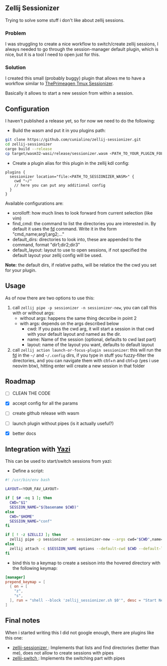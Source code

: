 ## Zellij Sessionizer

Trying to solve some stuff i don't like about zellij sessions.

### Problem

I was struggling to create a nice workflow to switch/create zellij sessions, 
I always needed to go through the session-manager default plugin, which is nice, 
but it is a tool I need to open just for this.

### Solution

I created this small (probably buggy) plugin that allows me to have a workflow similar
to [ThePrimeagen Tmux Sessionizer](https://github.com/ThePrimeagen/.dotfiles/blob/master/bin/.local/scripts/tmux-sessionizer).

Basically it allows to start a new session from within a session.

## Configuration

I haven't published a release yet, so for now we need to do the following: 

- Build the wasm and put it in you plugins path:
```bash
git clone https://github.com/cunialino/zellij-sessionizer.git
cd zellij-sessionizer
cargo build --release
cp target/wasm32-wasi/release/sessionizer.wasm <PATH_TO_YOUR_PLUGIN_FOLDER>
```
- Create a plugin alias for this plugin in the zellij kdl config:
```kdl
plugins {
  sessionizer location="file:<PATH_TO_SESSIONIZER_WASM>" {
    cwd "~/"
    // here you can put any additional config
  }
}
```

Available configurations are:
- scrolloff: how much lines to look forward from current selection (like vim)
- find_cmd: the command to list the directories you are interested in.
By default it uses the [fd](https://github.com/sharkdp/fd) command.
Write it in the form "cmd_name;arg1;arg2;..."
- default_dirs: directories to look into, these are appended to the command, format "dir1;dir2;dir3"
- default_layout: layout to use to open sessions, if not specified the default layout your zellij config will be used.

**Note:** the default dirs, if relative paths, will be relatice the the cwd you set for your plugin.

## Usage

As of now there are two options to use this:
1. call `zellij pipe -p sessionizer -n sessionizer-new`, you can call this with or without args:
    - without args: happens the same thing decsribe in point 2 
    - with args: depends on the args described below
        - cwd: If you pass the cwd arg, it will start a session in that cwd with your default layout and named as the dir. 
        - name: Name of the session (optional, defaults to cwd last part)
        - layout: name of the layout you want, defaults to default layout
2. call `zellij action launch-or-focus-plugin sessionizer`:
this will run the [fd](https://github.com/sharkdp/fd) in the `~/` and `~/.config` dirs,
if you type in stuff you fuzzy-filter the directories, and you can navigate them with ctrl+n and ctrl+p (yes i use neovim btw),
hitting enter will create a new session in that folder

## Roadmap

- [ ] CLEAN THE CODE
- [x] accept config for all the params
- [ ] create github release with wasm
- [ ] launch plugin without pipes (is it actually useful?)
- [x] better docs


## Integration with [Yazi](https://github.com/sxyazi/yazi)

This can be used to start/switch sessions from yazi:
- Define a script:
```bash
#! /usr/bin/env bash

LAYOUT=<YOUR_FAV_LAYOUT>

if [ $# -eq 1 ]; then 
  CWD="$1"
  SESSION_NAME="$(basename $CWD)"
else
  CWD="$HOME"
  SESSION_NAME="conf"
fi

if [ ! -z $ZELLIJ ]; then
  zellij pipe -p sessionizer -n sessionizer-new --args cwd="$CWD",name="$SESSION_NAME",layout="$LAYOUT"
else
  zellij attach -c $SESSION_NAME options --default-cwd $CWD --default-layout $LAYOUT 
fi
```

- bind this to a keymap to create a sesison into the hovered directory with the following keymap:

```toml
[manager]
prepend_keymap = [
  { on = [
    "z",
    "s",
  ], run = "shell --block 'zellij_sessionizer.sh $0'", desc = "Start New session in selected dir" },
]
```

## Final notes

When i started writing this I did not google enough, there are plugins like this one:
- [ zellij-sessionizer ](https://github.com/laperlej/zellij-sessionizer): Implements that lists and find directories (better than me), does not allow to create sessions with pipes
- [ zellij-switch ](https://github.com/mostafaqanbaryan/zellij-switch): Implements the switching part with pipes
